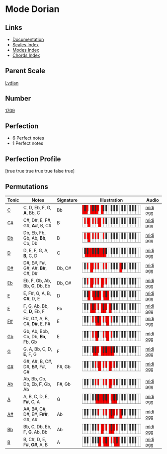 # Mode Dorian

## Links

- [Documentation](index.md)
- [Scales Index](Scales.md)
- [Modes Index](Modes.md)
- [Chords Index](Chords.md)

## Parent Scale

[Lydian](ScaleLydian.md)

## Number

[1709](https://ianring.com/musictheory/scales/1709)

## Perfection

- 6 Perfect notes
- 1 Perfect notes

## Perfection Profile

[true true true true true false true]

## Permutations

| Tonic | Notes | Signature | Illustration | Audio |
|-------|-------|-----------|--------------|-------|
| [C](ModeCNaturalDorian.md) | C, D, Eb, F, G, **A**, Bb, C | Bb | ![CNaturalDorian](ModeCNaturalDorian.png) | [midi](ModeCNaturalDorian.mid) [ogg](ModeCNaturalDorian.ogg) |
| [C#](ModeCSharpDorian.md) | C#, D#, E, F#, G#, **A#**, B, C# | B | ![CSharpDorian](ModeCSharpDorian.png) | [midi](ModeCSharpDorian.mid) [ogg](ModeCSharpDorian.ogg) |
| [Db](ModeDFlatDorian.md) | Db, Eb, Fb, Gb, Ab, **Bb**, Cb, Db | B | ![DFlatDorian](ModeDFlatDorian.png) | [midi](ModeDFlatDorian.mid) [ogg](ModeDFlatDorian.ogg) |
| [D](ModeDNaturalDorian.md) | D, E, F, G, A, **B**, C, D | C | ![DNaturalDorian](ModeDNaturalDorian.png) | [midi](ModeDNaturalDorian.mid) [ogg](ModeDNaturalDorian.ogg) |
| [D#](ModeDSharpDorian.md) | D#, E#, F#, G#, A#, **B#**, C#, D# | Db, C# | ![DSharpDorian](ModeDSharpDorian.png) | [midi](ModeDSharpDorian.mid) [ogg](ModeDSharpDorian.ogg) |
| [Eb](ModeEFlatDorian.md) | Eb, F, Gb, Ab, Bb, **C**, Db, Eb | Db, C# | ![EFlatDorian](ModeEFlatDorian.png) | [midi](ModeEFlatDorian.mid) [ogg](ModeEFlatDorian.ogg) |
| [E](ModeENaturalDorian.md) | E, F#, G, A, B, **C#**, D, E | D | ![ENaturalDorian](ModeENaturalDorian.png) | [midi](ModeENaturalDorian.mid) [ogg](ModeENaturalDorian.ogg) |
| [F](ModeFNaturalDorian.md) | F, G, Ab, Bb, C, **D**, Eb, F | Eb | ![FNaturalDorian](ModeFNaturalDorian.png) | [midi](ModeFNaturalDorian.mid) [ogg](ModeFNaturalDorian.ogg) |
| [F#](ModeFSharpDorian.md) | F#, G#, A, B, C#, **D#**, E, F# | E | ![FSharpDorian](ModeFSharpDorian.png) | [midi](ModeFSharpDorian.mid) [ogg](ModeFSharpDorian.ogg) |
| [Gb](ModeGFlatDorian.md) | Gb, Ab, Bbb, Cb, Db, **Eb**, Fb, Gb | E | ![GFlatDorian](ModeGFlatDorian.png) | [midi](ModeGFlatDorian.mid) [ogg](ModeGFlatDorian.ogg) |
| [G](ModeGNaturalDorian.md) | G, A, Bb, C, D, **E**, F, G | F | ![GNaturalDorian](ModeGNaturalDorian.png) | [midi](ModeGNaturalDorian.mid) [ogg](ModeGNaturalDorian.ogg) |
| [G#](ModeGSharpDorian.md) | G#, A#, B, C#, D#, **E#**, F#, G# | F#, Gb | ![GSharpDorian](ModeGSharpDorian.png) | [midi](ModeGSharpDorian.mid) [ogg](ModeGSharpDorian.ogg) |
| [Ab](ModeAFlatDorian.md) | Ab, Bb, Cb, Db, Eb, **F**, Gb, Ab | F#, Gb | ![AFlatDorian](ModeAFlatDorian.png) | [midi](ModeAFlatDorian.mid) [ogg](ModeAFlatDorian.ogg) |
| [A](ModeANaturalDorian.md) | A, B, C, D, E, **F#**, G, A | G | ![ANaturalDorian](ModeANaturalDorian.png) | [midi](ModeANaturalDorian.mid) [ogg](ModeANaturalDorian.ogg) |
| [A#](ModeASharpDorian.md) | A#, B#, C#, D#, E#, **F##**, G#, A# | Ab | ![ASharpDorian](ModeASharpDorian.png) | [midi](ModeASharpDorian.mid) [ogg](ModeASharpDorian.ogg) |
| [Bb](ModeBFlatDorian.md) | Bb, C, Db, Eb, F, **G**, Ab, Bb | Ab | ![BFlatDorian](ModeBFlatDorian.png) | [midi](ModeBFlatDorian.mid) [ogg](ModeBFlatDorian.ogg) |
| [B](ModeBNaturalDorian.md) | B, C#, D, E, F#, **G#**, A, B | A | ![BNaturalDorian](ModeBNaturalDorian.png) | [midi](ModeBNaturalDorian.mid) [ogg](ModeBNaturalDorian.ogg) |
